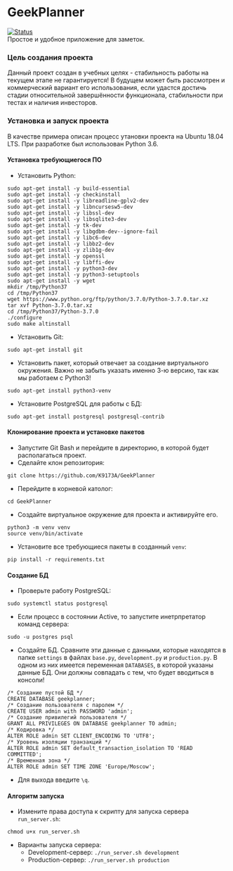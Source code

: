 # GeekPlanner
[![Status](https://travis-ci.org/K9173A/GeekPlanner.svg?branch=andrei-dev)](https://travis-ci.org/K9173A/GeekPlanner)  
Простое и удобное приложение для заметок.
### Цель создания проекта
Данный проект создан в учебных целях - стабильность работы на текущем этапе не гарантируется! В будущем может быть
рассмотрен и коммерческий вариант его использования, если удастся достичь стадии относительной завершённости
функционала, стабильности при тестах и наличия инвесторов.
### Установка и запуск проекта
В качестве примера описан процесс утановки проекта на Ubuntu 18.04 LTS. При разработке был использован Python 3.6.
#### Установка требующиегося ПО
* Установить Python:
```
sudo apt-get install -y build-essential
sudo apt-get install -y checkinstall
sudo apt-get install -y libreadline-gplv2-dev
sudo apt-get install -y libncursesw5-dev
sudo apt-get install -y libssl-dev
sudo apt-get install -y libsqlite3-dev
sudo apt-get install -y tk-dev
sudo apt-get install -y libgdbm-dev--ignore-fail
sudo apt-get install -y libc6-dev
sudo apt-get install -y libbz2-dev
sudo apt-get install -y zlib1g-dev
sudo apt-get install -y openssl
sudo apt-get install -y libffi-dev
sudo apt-get install -y python3-dev
sudo apt-get install -y python3-setuptools
sudo apt-get install -y wget
mkdir /tmp/Python37
cd /tmp/Python37
wget https://www.python.org/ftp/python/3.7.0/Python-3.7.0.tar.xz
tar xvf Python-3.7.0.tar.xz
cd /tmp/Python37/Python-3.7.0
./configure
sudo make altinstall
```
* Установить Git:
```
sudo apt-get install git
```
* Установить пакет, который отвечает за создание виртуального окружения. Важно не забыть
указать именно 3-ю версию, так как мы работаем с Python3!
```
sudo apt-get install python3-venv
```
* Установите PostgreSQL для работы с БД:
```
sudo apt-get install postgresql postgresql-contrib
```
#### Клонирование проекта и установке пакетов
* Запустите Git Bash и перейдите в директорию, в которой будет располагаться проект.
* Сделайте клон репозитория:
```
git clone https://github.com/K9173A/GeekPlanner
```
* Перейдите в корневой католог:
```
cd GeekPlanner
```
* Создайте виртуальное окружение для проекта и активируйте его.
```
python3 -m venv venv
source venv/bin/activate
```
* Установите все требующиеся пакеты в созданный `venv`:
```
pip install -r requirements.txt
```
#### Создание БД
* Проверьте работу PostgreSQL:
```
sudo systemctl status postgresql
```
* Если процесс в состоянии Active, то запустите инетрпретатор команд сервера:
```
sudo -u postgres psql
```
* Создайте БД. Сравните эти данные с данными, которые находятся в папке `settings` в файлах
`base.py`, `development.py` и `production.py`. В одном из них имеется переменная `DATABASES`, в которой
указаны данные БД. Они должны совпадать с тем, что будет вводиться в консоли!
```
/* Создание пустой БД */
CREATE DATABASE geekplanner;
/* Создание пользователя с паролем */
CREATE USER admin with PASSWORD 'admin';
/* Создание привилегий пользователя */
GRANT ALL PRIVILEGES ON DATABASE geekplanner TO admin;
/* Кодировка */
ALTER ROLE admin SET CLIENT_ENCODING TO 'UTF8';
/* Уровень изоляции транзакций */
ALTER ROLE admin SET default_transaction_isolation TO 'READ COMMITTED';
/* Временная зона */
ALTER ROLE admin SET TIME ZONE 'Europe/Moscow';
```
* Для выхода введите `\q`.
#### Алгоритм запуска
* Измените права доступа к скрипту для запуска сервера `run_server.sh`:
```
chmod u+x run_server.sh
```
* Варианты запуска сервера:
  * Development-сервер: `./run_server.sh development`
  * Production-сервер: `./run_server.sh production`